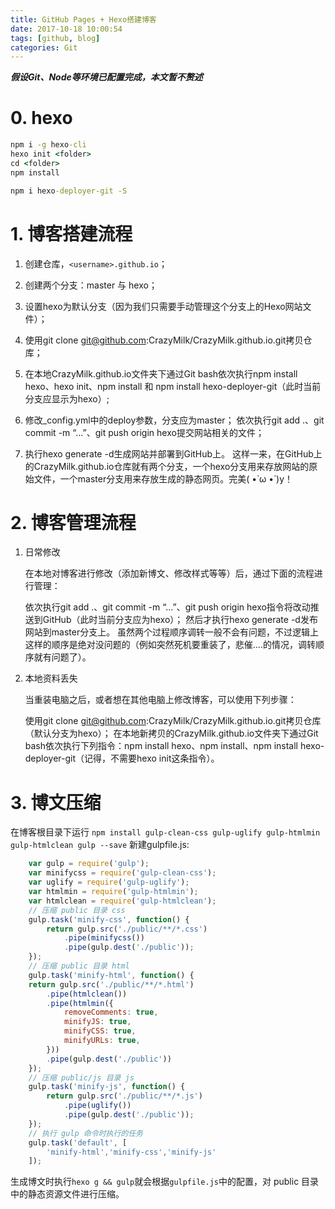 ```yaml
---
title: GitHub Pages + Hexo搭建博客
date: 2017-10-18 10:00:54
tags: [github, blog]
categories: Git
---
```


***假设Git、Node等环境已配置完成，本文暂不赘述***
<!--more-->

# 0. hexo

```cmd
npm i -g hexo-cli
hexo init <folder>
cd <folder>
npm install

npm i hexo-deployer-git -S
```

# 1. 博客搭建流程

1. 创建仓库，`<username>.github.io`；

2. 创建两个分支：master 与 hexo；

3. 设置hexo为默认分支（因为我们只需要手动管理这个分支上的Hexo网站文件）；
4. 使用git clone git@github.com:CrazyMilk/CrazyMilk.github.io.git拷贝仓库；
5. 在本地CrazyMilk.github.io文件夹下通过Git bash依次执行npm install hexo、hexo init、npm install 和 npm install hexo-deployer-git（此时当前分支应显示为hexo）;
6. 修改_config.yml中的deploy参数，分支应为master；
依次执行git add .、git commit -m “…”、git push origin hexo提交网站相关的文件；
7. 执行hexo generate -d生成网站并部署到GitHub上。
这样一来，在GitHub上的CrazyMilk.github.io仓库就有两个分支，一个hexo分支用来存放网站的原始文件，一个master分支用来存放生成的静态网页。完美( •̀ ω •́ )y！

# 2. 博客管理流程

1. 日常修改

    在本地对博客进行修改（添加新博文、修改样式等等）后，通过下面的流程进行管理：

    依次执行git add .、git commit -m “…”、git push origin hexo指令将改动推送到GitHub（此时当前分支应为hexo）；
然后才执行hexo generate -d发布网站到master分支上。
虽然两个过程顺序调转一般不会有问题，不过逻辑上这样的顺序是绝对没问题的（例如突然死机要重装了，悲催….的情况，调转顺序就有问题了）。

2. 本地资料丢失

    当重装电脑之后，或者想在其他电脑上修改博客，可以使用下列步骤：

    使用git clone git@github.com:CrazyMilk/CrazyMilk.github.io.git拷贝仓库（默认分支为hexo）；
    在本地新拷贝的CrazyMilk.github.io文件夹下通过Git bash依次执行下列指令：npm install hexo、npm install、npm install hexo-deployer-git（记得，不需要hexo init这条指令）。

# 3. 博文压缩

在博客根目录下运行
`npm install gulp-clean-css gulp-uglify gulp-htmlmin gulp-htmlclean gulp --save`
新建gulpfile.js:

```js
    var gulp = require('gulp');
    var minifycss = require('gulp-clean-css');
    var uglify = require('gulp-uglify');
    var htmlmin = require('gulp-htmlmin');
    var htmlclean = require('gulp-htmlclean');
    // 压缩 public 目录 css
    gulp.task('minify-css', function() {
        return gulp.src('./public/**/*.css')
            .pipe(minifycss())
            .pipe(gulp.dest('./public'));
    });
    // 压缩 public 目录 html
    gulp.task('minify-html', function() {
    return gulp.src('./public/**/*.html')
        .pipe(htmlclean())
        .pipe(htmlmin({
            removeComments: true,
            minifyJS: true,
            minifyCSS: true,
            minifyURLs: true,
        }))
        .pipe(gulp.dest('./public'))
    });
    // 压缩 public/js 目录 js
    gulp.task('minify-js', function() {
        return gulp.src('./public/**/*.js')
            .pipe(uglify())
            .pipe(gulp.dest('./public'));
    });
    // 执行 gulp 命令时执行的任务
    gulp.task('default', [
        'minify-html','minify-css','minify-js'
    ]);
```

生成博文时执行`hexo g && gulp`就会根据`gulpfile.js`中的配置，对 public 目录中的静态资源文件进行压缩。
